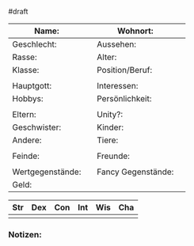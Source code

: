 #draft 

| Name:            |     | Wohnort:           |     |
| ---------------- | --- | ------------------ | --- |
| Geschlecht:      |     | Aussehen:          |     |
| Rasse:           |     | Alter:             |     |
| Klasse:          |     | Position/Beruf:    |     |
|                  |     |                    |     |
| Hauptgott:       |     | Interessen:        |     |
| Hobbys:          |     | Persönlichkeit:    |     |
|                  |     |                    |     |
| Eltern:          |     | Unity?:            |     |
| Geschwister:     |     | Kinder:            |     |
| Andere:          |     | Tiere:             |     |
|                  |     |                    |     |
| Feinde:          |     | Freunde:           |     |
|                  |     |                    |     |
| Wertgegenstände: |     | Fancy Gegenstände: |     |
| Geld:            |     |                    |     |

| Str | Dex | Con | Int | Wis | Cha |
| --- | --- | --- | --- | --- | --- |
|     |     |     |     |     |     |
### Notizen:
